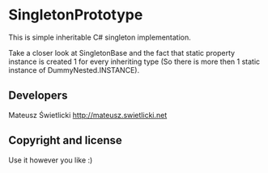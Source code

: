 ﻿SingletonPrototype
=================

This is simple inheritable C# singleton implementation.

Take a closer look at SingletonBase and the fact that static property instance is created 1 for every inheriting type (So there is more then 1 static instance of DummyNested.INSTANCE).

Developers
----------

Mateusz Świetlicki
http://mateusz.swietlicki.net

Copyright and license
---------------------

Use it however you like :)